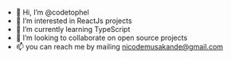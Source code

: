 - 👋 Hi, I’m @codetophel
- 👀 I’m interested in ReactJs projects
- 🌱 I’m currently learning TypeScript
- 💞️ I’m looking to collaborate on open source projects
- 📫 you can reach me by mailing nicodemusakande@gmail.com

<!---
codetophel/codetophel is a ✨ special ✨ repository because its `README.md` (this file) appears on your GitHub profile.
You can click the Preview link to take a look at your changes.
--->
